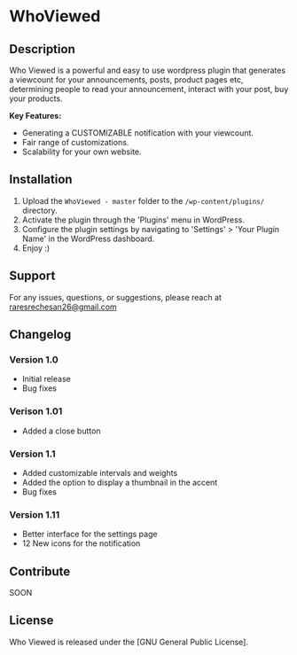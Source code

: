 # WhoViewed

## Description

Who Viewed is a powerful and easy to use wordpress plugin that generates a viewcount for your announcements, posts, product pages etc, determining people to 
read your announcement, interact with your post, buy your products.

**Key Features:**
- Generating a CUSTOMIZABLE notification with your viewcount.
- Fair range of customizations.
- Scalability for your own website.

## Installation

1. Upload the `WhoViewed - master` folder to the `/wp-content/plugins/` directory.
2. Activate the plugin through the 'Plugins' menu in WordPress.
3. Configure the plugin settings by navigating to 'Settings' > 'Your Plugin Name' in the WordPress dashboard.
4. Enjoy :)

## Support

For any issues, questions, or suggestions, please reach at raresrechesan26@gmail.com

## Changelog

### Version 1.0
- Initial release
- Bug fixes
### Verison 1.01
- Added a close button
### Version 1.1
- Added customizable intervals and weights
- Added the option to display a thumbnail in the accent
- Bug fixes
### Version 1.11
- Better interface for the settings page
- 12 New icons for the notification
## Contribute

SOON

## License

Who Viewed is released under the [GNU General Public License].
